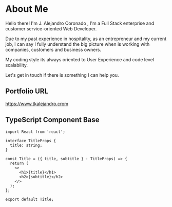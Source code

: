 # About Me

Hello there! I'm J. Alejandro Coronado ,
I'm a Full Stack enterprise and customer service-oriented Web Developer.

Due to my past experience in hospitality, as an entrepreneur and my current job, I can say I fully understand the big picture when is working with companies, customers and business owners.

My coding style its always oriented to User Experience and code level scalability.

Let's get in touch if there is something I can help you.

## Portfolio URL

<https://www.tkalejandro.crom>

## TypeScript Component Base

```
import React from 'react';

interface TitleProps {
  title: string;
}

const Title = ({ title, subtitle } : TitleProps) => {
  return (
    <>
      <h1>{title}</h1>
      <h2>{subtitle}</h2>
    </>
  );
};

export default Title;

```